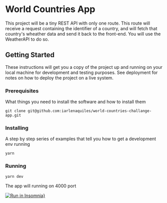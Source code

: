 # World Countries App

This project will be a tiny REST API with only one route. This route will receive a request containing the identifier of a country, and will fetch that country's wheather data and send it back to the front-end. You will use the WeatherAPI to do so.

## Getting Started

These instructions will get you a copy of the project up and running on your local machine for development and testing purposes. See deployment for notes on how to deploy the project on a live system.

### Prerequisites

What things you need to install the software and how to install them

```
git clone git@github.com:iarlenaquiles/world-countries-challange-app.git
```

### Installing

A step by step series of examples that tell you how to get a development env running


```
yarn
```


### Running

```
yarn dev
```

The app will running on 4000 port

[![Run in Insomnia}](https://insomnia.rest/images/run.svg)](https://insomnia.rest/run/?label=World%20Countries%20Api&uri=https%3A%2F%2Fraw.githubusercontent.com%2Fiarlenaquiles%2Fworld-countries-challange-api%2Fmain%2FInsomnia_2023-07-02.json)